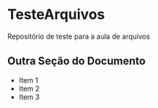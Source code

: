 # TesteArquivos
Repositório de teste para a aula de arquivos

## Outra Seção do Documento

* Item 1
* Item 2
* Item 3
